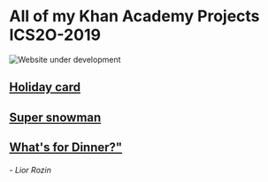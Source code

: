 # All of my Khan Academy Projects ICS2O-2019

![Website under development](http://www.anilm.com/site_under_construction.jpg)

## [Holiday card](https://www.khanacademy.org/hour-of-code/project-holiday-card/6245568588185600)

## [Super snowman](https://www.khanacademy.org/hour-of-code/spin-off-of-project-super-snowman/5567474248351744)

## [What's for Dinner?"](https://www.khanacademy.org/computer-programming/spin-off-of-project-whats-for-dinner/5015329878999040)




###### - Lior Rozin 
